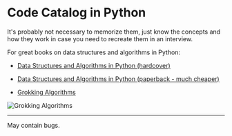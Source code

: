 # Code Catalog in Python

It's probably not necessary to memorize them, just know the concepts and how 
they work in case you need to recreate them in an interview.

For great books on data structures and algorithms in Python:

- [Data Structures and Algorithms in Python (hardcover)](https://www.amazon.com/Structures-Algorithms-Python-Michael-Goodrich/dp/1118290275)
- [Data Structures and Algorithms in Python (paperback - much cheaper)](https://www.amazon.com/Structures-Algorithms-Python-Michael-Goodrich/dp/812656217X/)

- [Grokking Algorithms](https://www.amazon.com/Grokking-Algorithms-illustrated-programmers-curious/dp/1617292230/)

![Grokking Algorithms](./img/grokking_book_cover.jpg)

---

May contain bugs.
